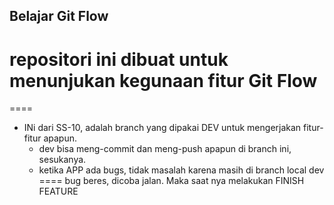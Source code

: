 ## Belajar Git Flow
# repositori ini dibuat untuk menunjukan kegunaan fitur Git Flow
====
- INi dari SS-10, adalah branch yang dipakai DEV untuk mengerjakan fitur-fitur apapun.
    - dev bisa meng-commit dan meng-push apapun di branch ini, sesukanya.
    - ketika APP ada bugs, tidak masalah karena masih di branch local dev
====
bug beres, dicoba jalan. Maka saat nya melakukan FINISH FEATURE